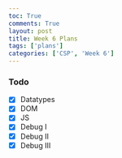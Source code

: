 ```yaml
---
toc: True
comments: True
layout: post
title: Week 6 Plans
tags: ['plans']
categories: ['CSP', 'Week 6']
---
```


### Todo

- [x] Datatypes
- [x] DOM
- [x] JS
- [x] Debug I
- [x] Debug II
- [x] Debug III
